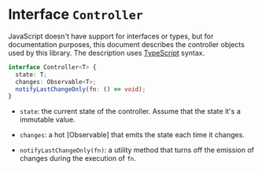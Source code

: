 # Interface `Controller`

JavaScript doesn't have support for interfaces or types, but for documentation
purposes, this document describes the controller objects used by this library.
The description uses [TypeScript] syntax.

```typescript
interface Controller<T> {
  state: T;
  changes: Observable<T>;
  notifyLastChangeOnly(fn: () => void);
}
```

- `state`: the current state of the controller. Assume that the state it's a
  immutable value.

- `changes`: a hot [Observable] that emits the state each time it changes.

- `notifyLastChangeOnly(fn)`: a utility method that turns off the emission of
  changes during the execution of `fn`.

[TypeScript]: https://www.typescriptlang.org/
